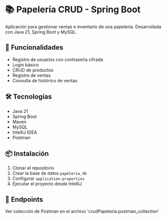 # 📚 Papelería CRUD - Spring Boot

Aplicación para gestionar ventas e inventario de una papelería. Desarrollada con Java 21, Spring Boot y MySQL.

## 🚀 Funcionalidades
- Registro de usuarios con contraseña cifrada
- Login básico
- CRUD de productos
- Registro de ventas
- Consulta de histórico de ventas

## 🛠️ Tecnologías
- Java 21
- Spring Boot
- Maven
- MySQL
- IntelliJ IDEA
- Postman

## 📦 Instalación
1. Clonar el repositorio
2. Crear la base de datos `papeleria_db`
3. Configurar `application.properties`
4. Ejecutar el proyecto desde IntelliJ

## 📮 Endpoints
Ver colección de Postman en el archivo 'crudPapeleria.postman_collection'

